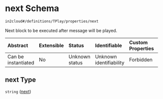 # next Schema

```txt
in2cloud#/definitions/TPlay/properties/next
```

Next block to be executed after message will be played.

| Abstract            | Extensible | Status         | Identifiable            | Custom Properties | Additional Properties | Access Restrictions | Defined In                                                                     |
| :------------------ | :--------- | :------------- | :---------------------- | :---------------- | :-------------------- | :------------------ | :----------------------------------------------------------------------------- |
| Can be instantiated | No         | Unknown status | Unknown identifiability | Forbidden         | Allowed               | none                | [TDSLRoot.schema.json*](../schema/TDSLRoot.schema.json "open original schema") |

## next Type

`string` ([next](tdslroot-definitions-tplay-properties-next.md))
